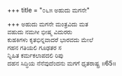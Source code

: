 +++
title = "೦೬೫ ಅಹುದು ಮಗನೇ"

+++
ಅಹುದು ಮಗನೇ ಮಂತ್ರವಿದು ಮತ  
ವಹುದು ನಮಗೀ ಭೀಷ್ಮ ವಿದುರರು  
ಕುಹಕಿಗಳು ಕೃತಭಿನ್ನವಾದರೆ ಭಾರವದು ಮೇಲೆ   
ಗಹನ ಗತಿಯಲಿ ಗೂಢತರ ಸ  
ನ್ನಿಹಿತ ಕರ್ಮಕಲಾಪದಲಿ ರಿಪು     
ದಹನ ಸಿದ್ಧಿಯ ನೆನೆವುದೆಂದನು ಮಗಗೆ ಧೃತರಾಷ್ಟ್ರ     ॥65॥